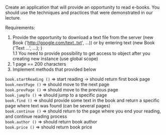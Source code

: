 Create an application that will provide an opportunity to read e-books. You should use the techniques and practices that were demonstrated in our lecture.

Requirements:
1. Provide the opportunity to download a text file from the server (new Book ('http://google.com/text..txt', ...)) or by entering text (new Book ('Text ...', ...); )  
  1.1 You need to provide possibility to get access to object after you creating new instance (use global scope)
2. 1 page == 200 characters
3. Implement methods that provided below

```book.startReading ()``` => start reading -> should return first book page  
```book.nextPage ()``` => should move to the next page  
```book.prevPage ()``` => should move to the previous page  
```book.jumpTo ()``` => should jump to a specific page  
```book.find ()``` => should provide some text in the book and return a specific page where text was found (can be several pages)  
```book.continue ()``` => should return to the page where you end your reading, and continue reading process  
```book.author ()``` => should return book author  
```book.price ()``` => should return book price  
